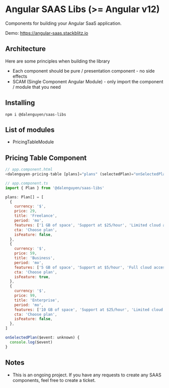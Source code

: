 # Angular SAAS Libs (>= Angular v12)

Components for building your Angular SaaS application.

Demo: https://angular-saas.stackblitz.io

## Architecture

Here are some principles when building the library

- Each component should be pure / presentation component - no side effects
- SCAM (Single Component Angular Module) - only import the component / module that you need

## Installing

```
npm i @dalenguyen/saas-libs
```

## List of modules

- PricingTableModule

## Pricing Table Component

```javascript
// app.component.html
<dalenguyen-pricing-table [plans]="plans" (selectedPlan)="onSelectedPlan($event)"></dalenguyen-pricing-table>

// app.component.ts
import { Plan } from '@dalenguyen/saas-libs'

plans: Plan[] = [
  {
    currency: '$',
    price: 29,
    title: 'Freelance',
    period: 'mo',
    features: ['1 GB of space', 'Support at $25/hour', 'Limited cloud access'],
    cta: 'Choose plan',
    isFeature: false,
  },
  {
    currency: '$',
    price: 59,
    title: 'Business',
    period: 'mo',
    features: ['5 GB of space', 'Support at $5/hour', 'Full cloud access'],
    cta: 'Choose plan',
    isFeature: true,
  },
  {
    currency: '$',
    price: 99,
    title: 'Enterprise',
    period: 'mo',
    features: ['10 GB of space', 'Support at $25/hour', 'Limited cloud access'],
    cta: 'Choose plan',
    isFeature: false,
  },
]

onSelectedPlan($event: unknown) {
  console.log($event)
}
```

## Notes

- This is an ongoing project. If you have any requests to create any SAAS components, feel free to create a ticket.
